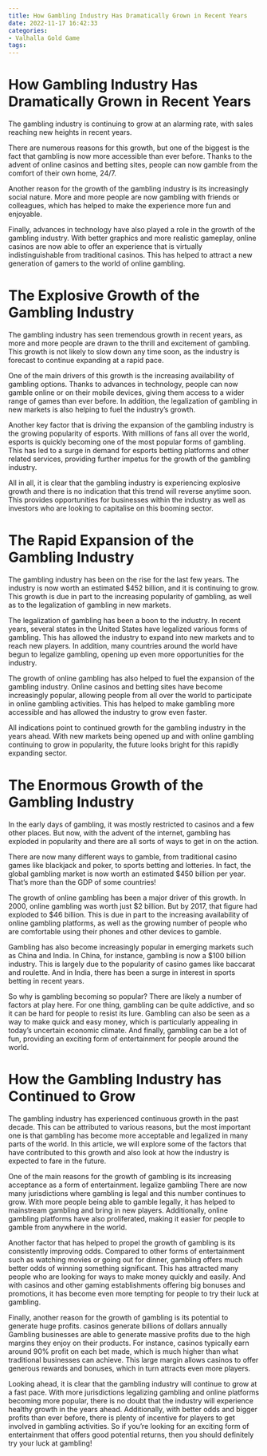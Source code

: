 ```yaml
---
title: How Gambling Industry Has Dramatically Grown in Recent Years 
date: 2022-11-17 16:42:33
categories:
- Valhalla Gold Game
tags:
---
```



#  How Gambling Industry Has Dramatically Grown in Recent Years 

The gambling industry is continuing to grow at an alarming rate, with sales reaching new heights in recent years. 

There are numerous reasons for this growth, but one of the biggest is the fact that gambling is now more accessible than ever before. Thanks to the advent of online casinos and betting sites, people can now gamble from the comfort of their own home, 24/7.

Another reason for the growth of the gambling industry is its increasingly social nature. More and more people are now gambling with friends or colleagues, which has helped to make the experience more fun and enjoyable.

Finally, advances in technology have also played a role in the growth of the gambling industry. With better graphics and more realistic gameplay, online casinos are now able to offer an experience that is virtually indistinguishable from traditional casinos. This has helped to attract a new generation of gamers to the world of online gambling.

#  The Explosive Growth of the Gambling Industry 

The gambling industry has seen tremendous growth in recent years, as more and more people are drawn to the thrill and excitement of gambling. This growth is not likely to slow down any time soon, as the industry is forecast to continue expanding at a rapid pace.

One of the main drivers of this growth is the increasing availability of gambling options. Thanks to advances in technology, people can now gamble online or on their mobile devices, giving them access to a wider range of games than ever before. In addition, the legalization of gambling in new markets is also helping to fuel the industry’s growth.

Another key factor that is driving the expansion of the gambling industry is the growing popularity of esports. With millions of fans all over the world, esports is quickly becoming one of the most popular forms of gambling. This has led to a surge in demand for esports betting platforms and other related services, providing further impetus for the growth of the gambling industry.

All in all, it is clear that the gambling industry is experiencing explosive growth and there is no indication that this trend will reverse anytime soon. This provides opportunities for businesses within the industry as well as investors who are looking to capitalise on this booming sector.

#  The Rapid Expansion of the Gambling Industry 

The gambling industry has been on the rise for the last few years. The industry is now worth an estimated $452 billion, and it is continuing to grow. This growth is due in part to the increasing popularity of gambling, as well as to the legalization of gambling in new markets. 

The legalization of gambling has been a boon to the industry. In recent years, several states in the United States have legalized various forms of gambling. This has allowed the industry to expand into new markets and to reach new players. In addition, many countries around the world have begun to legalize gambling, opening up even more opportunities for the industry. 

The growth of online gambling has also helped to fuel the expansion of the gambling industry. Online casinos and betting sites have become increasingly popular, allowing people from all over the world to participate in online gambling activities. This has helped to make gambling more accessible and has allowed the industry to grow even faster. 

All indications point to continued growth for the gambling industry in the years ahead. With new markets being opened up and with online gambling continuing to grow in popularity, the future looks bright for this rapidly expanding sector.

#  The Enormous Growth of the Gambling Industry 

In the early days of gambling, it was mostly restricted to casinos and a few other places. But now, with the advent of the internet, gambling has exploded in popularity and there are all sorts of ways to get in on the action.

There are now many different ways to gamble, from traditional casino games like blackjack and poker, to sports betting and lotteries. In fact, the global gambling market is now worth an estimated $450 billion per year. That’s more than the GDP of some countries!

The growth of online gambling has been a major driver of this growth. In 2000, online gambling was worth just $2 billion. But by 2017, that figure had exploded to $46 billion. This is due in part to the increasing availability of online gambling platforms, as well as the growing number of people who are comfortable using their phones and other devices to gamble.

Gambling has also become increasingly popular in emerging markets such as China and India. In China, for instance, gambling is now a $100 billion industry. This is largely due to the popularity of casino games like baccarat and roulette. And in India, there has been a surge in interest in sports betting in recent years.

So why is gambling becoming so popular? There are likely a number of factors at play here. For one thing, gambling can be quite addictive, and so it can be hard for people to resist its lure. Gambling can also be seen as a way to make quick and easy money, which is particularly appealing in today’s uncertain economic climate. And finally, gambling can be a lot of fun, providing an exciting form of entertainment for people around the world.

#  How the Gambling Industry has Continued to Grow

The gambling industry has experienced continuous growth in the past decade. This can be attributed to various reasons, but the most important one is that gambling has become more acceptable and legalized in many parts of the world. In this article, we will explore some of the factors that have contributed to this growth and also look at how the industry is expected to fare in the future.

One of the main reasons for the growth of gambling is its increasing acceptance as a form of entertainment. legalize gambling There are now many jurisdictions where gambling is legal and this number continues to grow. With more people being able to gamble legally, it has helped to mainstream gambling and bring in new players. Additionally, online gambling platforms have also proliferated, making it easier for people to gamble from anywhere in the world.

Another factor that has helped to propel the growth of gambling is its consistently improving odds. Compared to other forms of entertainment such as watching movies or going out for dinner, gambling offers much better odds of winning something significant. This has attracted many people who are looking for ways to make money quickly and easily. And with casinos and other gaming establishments offering big bonuses and promotions, it has become even more tempting for people to try their luck at gambling.

Finally, another reason for the growth of gambling is its potential to generate huge profits. casinos generate billions of dollars annually Gambling businesses are able to generate massive profits due to the high margins they enjoy on their products. For instance, casinos typically earn around 90% profit on each bet made, which is much higher than what traditional businesses can achieve. This large margin allows casinos to offer generous rewards and bonuses, which in turn attracts even more players.

Looking ahead, it is clear that the gambling industry will continue to grow at a fast pace. With more jurisdictions legalizing gambling and online platforms becoming more popular, there is no doubt that the industry will experience healthy growth in the years ahead. Additionally, with better odds and bigger profits than ever before, there is plenty of incentive for players to get involved in gambling activities. So if you’re looking for an exciting form of entertainment that offers good potential returns, then you should definitely try your luck at gambling!